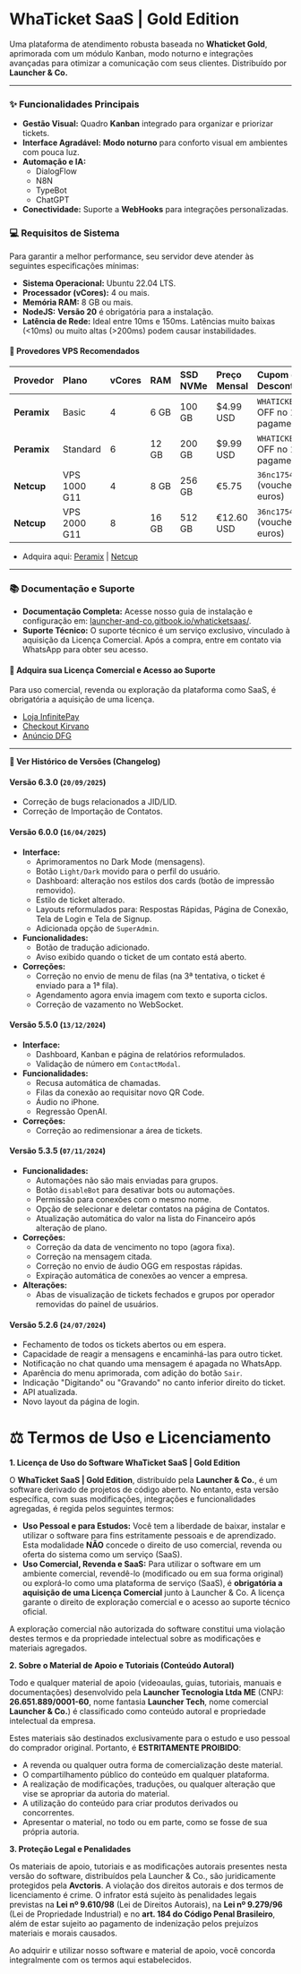 # **WhaTicket SaaS | Gold Edition**

Uma plataforma de atendimento robusta baseada no **Whaticket Gold**, aprimorada com um módulo Kanban, modo noturno e integrações avançadas para otimizar a comunicação com seus clientes. Distribuído por **Launcher & Co.**

-----

### **✨ Funcionalidades Principais**

  * **Gestão Visual:** Quadro **Kanban** integrado para organizar e priorizar tickets.
  * **Interface Agradável:** **Modo noturno** para conforto visual em ambientes com pouca luz.
  * **Automação e IA:**
      * DialogFlow
      * N8N
      * TypeBot
      * ChatGPT
  * **Conectividade:** Suporte a **WebHooks** para integrações personalizadas.

### **💻 Requisitos de Sistema**

Para garantir a melhor performance, seu servidor deve atender às seguintes especificações mínimas:

  * **Sistema Operacional:** Ubuntu 22.04 LTS.
  * **Processador (vCores):** 4 ou mais.
  * **Memória RAM:** 8 GB ou mais.
  * **NodeJS:** **Versão 20** é obrigatória para a instalação.
  * **Latência de Rede:** Ideal entre 10ms e 150ms. Latências muito baixas (\<10ms) ou muito altas (\>200ms) podem causar instabilidades.

#### **🚀 Provedores VPS Recomendados**

| Provedor | Plano | vCores | RAM | SSD NVMe | Preço Mensal | Cupom de Desconto |
| :--- | :--- | :--- | :--- | :--- | :--- | :--- |
| **Peramix** | Basic | 4 | 6 GB | 100 GB | $4.99 USD | `WHATICKET` (25% OFF no 1º pagamento) |
| **Peramix** | Standard | 6 | 12 GB | 200 GB | $9.99 USD | `WHATICKET` (25% OFF no 1º pagamento) |
| **Netcup** | VPS 1000 G11 | 4 | 8 GB | 256 GB | €5.75 | `36nc17542354680` (voucher de 5 euros) |
| **Netcup** | VPS 2000 G11 | 8 | 16 GB | 512 GB | €12.60 USD | `36nc17542354680` (voucher de 5 euros) |

  * Adquira aqui: [Peramix](https://control.peramix.com/?affid=14) | [Netcup](https://www.netcup.com/en/?ref=283810)

-----

### **📚 Documentação e Suporte**

  * **Documentação Completa:** Acesse nosso guia de instalação e configuração em: [launcher-and-co.gitbook.io/whaticketsaas/](https://launcher-and-co.gitbook.io/whaticketsaas/).
  * **Suporte Técnico:** O suporte técnico é um serviço exclusivo, vinculado à aquisição da Licença Comercial. Após a compra, entre em contato via WhatsApp para obter seu acesso.

#### **🛒 Adquira sua Licença Comercial e Acesso ao Suporte**

Para uso comercial, revenda ou exploração da plataforma como SaaS, é obrigatória a aquisição de uma licença.

  * [Loja InfinitePay](https://loja.infinitepay.io/launcher-tecnologia/aep0253-script-crm-whaticket-gold-com-saas-e-kanba/)
  * [Checkout Kirvano](https://pay.kirvano.com/a5103244-08d5-418f-8221-7172849dd65f)
  * [Anúncio DFG](https://www.dfg.com.br/pt/outros/script-crm-whaticket-gold-com-saas-e-kanban-inclusos-939289065)

-----

**🔄 Ver Histórico de Versões (Changelog)**

#### **Versão 6.3.0** (`20/09/2025`)

  * Correção de bugs relacionados a JID/LID.
  * Correção de Importação de Contatos.

#### **Versão 6.0.0** (`16/04/2025`)

  * **Interface:**
      * Aprimoramentos no Dark Mode (mensagens).
      * Botão `Light/Dark` movido para o perfil do usuário.
      * Dashboard: alteração nos estilos dos cards (botão de impressão removido).
      * Estilo de ticket alterado.
      * Layouts reformulados para: Respostas Rápidas, Página de Conexão, Tela de Login e Tela de Signup.
      * Adicionada opção de `SuperAdmin`.
  * **Funcionalidades:**
      * Botão de tradução adicionado.
      * Aviso exibido quando o ticket de um contato está aberto.
  * **Correções:**
      * Correção no envio de menu de filas (na 3ª tentativa, o ticket é enviado para a 1ª fila).
      * Agendamento agora envia imagem com texto e suporta ciclos.
      * Correção de vazamento no WebSocket.

#### **Versão 5.5.0** (`13/12/2024`)

  * **Interface:**
      * Dashboard, Kanban e página de relatórios reformulados.
      * Validação de número em `ContactModal`.
  * **Funcionalidades:**
      * Recusa automática de chamadas.
      * Filas da conexão ao requisitar novo QR Code.
      * Áudio no iPhone.
      * Regressão OpenAI.
  * **Correções:**
      * Correção ao redimensionar a área de tickets.

#### **Versão 5.3.5** (`07/11/2024`)

  * **Funcionalidades:**
      * Automações não são mais enviadas para grupos.
      * Botão `disableBot` para desativar bots ou automações.
      * Permissão para conexões com o mesmo nome.
      * Opção de selecionar e deletar contatos na página de Contatos.
      * Atualização automática do valor na lista do Financeiro após alteração de plano.
  * **Correções:**
      * Correção da data de vencimento no topo (agora fixa).
      * Correção na mensagem citada.
      * Correção no envio de áudio OGG em respostas rápidas.
      * Expiração automática de conexões ao vencer a empresa.
  * **Alterações:**
      * Abas de visualização de tickets fechados e grupos por operador removidas do painel de usuários.

#### **Versão 5.2.6** (`24/07/2024`)

  * Fechamento de todos os tickets abertos ou em espera.
  * Capacidade de reagir a mensagens e encaminhá-las para outro ticket.
  * Notificação no chat quando uma mensagem é apagada no WhatsApp.
  * Aparência do menu aprimorada, com adição do botão `Sair`.
  * Indicação "Digitando" ou "Gravando" no canto inferior direito do ticket.
  * API atualizada.
  * Novo layout da página de login.

# **⚖️ Termos de Uso e Licenciamento**

**1. Licença de Uso do Software WhaTicket SaaS | Gold Edition**

O **WhaTicket SaaS | Gold Edition**, distribuído pela **Launcher & Co.**, é um software derivado de projetos de código aberto. No entanto, esta versão específica, com suas modificações, integrações e funcionalidades agregadas, é regida pelos seguintes termos:

  * **Uso Pessoal e para Estudos:** Você tem a liberdade de baixar, instalar e utilizar o software para fins estritamente pessoais e de aprendizado. Esta modalidade **NÃO** concede o direito de uso comercial, revenda ou oferta do sistema como um serviço (SaaS).
  * **Uso Comercial, Revenda e SaaS:** Para utilizar o software em um ambiente comercial, revendê-lo (modificado ou em sua forma original) ou explorá-lo como uma plataforma de serviço (SaaS), é **obrigatória a aquisição de uma Licença Comercial** junto à Launcher & Co. A licença garante o direito de exploração comercial e o acesso ao suporte técnico oficial.

A exploração comercial não autorizada do software constitui uma violação destes termos e da propriedade intelectual sobre as modificações e materiais agregados.

**2. Sobre o Material de Apoio e Tutoriais (Conteúdo Autoral)**

Todo e qualquer material de apoio (videoaulas, guias, tutoriais, manuais e documentações) desenvolvido pela **Launcher Tecnologia Ltda ME** (CNPJ: **26.651.889/0001-60**, nome fantasia **Launcher Tech**, nome comercial **Launcher & Co.**) é classificado como conteúdo autoral e propriedade intelectual da empresa.

Estes materiais são destinados exclusivamente para o estudo e uso pessoal do comprador original. Portanto, é **ESTRITAMENTE PROIBIDO**:

  * A revenda ou qualquer outra forma de comercialização deste material.
  * O compartilhamento público do conteúdo em qualquer plataforma.
  * A realização de modificações, traduções, ou qualquer alteração que vise se apropriar da autoria do material.
  * A utilização do conteúdo para criar produtos derivados ou concorrentes.
  * Apresentar o material, no todo ou em parte, como se fosse de sua própria autoria.

**3. Proteção Legal e Penalidades**

Os materiais de apoio, tutoriais e as modificações autorais presentes nesta versão do software, distribuídos pela Launcher & Co., são juridicamente protegidos pela **Avctoris**. A violação dos direitos autorais e dos termos de licenciamento é crime. O infrator está sujeito às penalidades legais previstas na **Lei nº 9.610/98** (Lei de Direitos Autorais), na **Lei nº 9.279/96** (Lei de Propriedade Industrial) e no **art. 184 do Código Penal Brasileiro**, além de estar sujeito ao pagamento de indenização pelos prejuízos materiais e morais causados.

Ao adquirir e utilizar nosso software e material de apoio, você concorda integralmente com os termos aqui estabelecidos.
